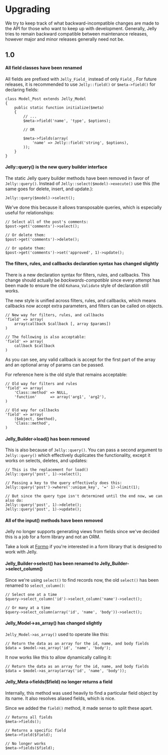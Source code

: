 # Upgrading 

We try to keep track of what backward-incompatible changes are made to the API
for those who want to keep up with development. Generally, Jelly tries to
remain backward compatible between maintenance releases, however major and
minor releases generally need not be.

## 1.0

#### All field classes have been renamed

All fields are prefixed with `Jelly_Field_` instead of only `Field_`. For future releases, it is recommended to use `Jelly::field()` or `$meta->field()` for declaring fields:

	class Model_Post extends Jelly_Model
	{
		public static function initialize($meta)
		{
			// ...
			$meta->field('name', 'type', $options);
			
			// OR
			
			$meta->fields(array(
				'name' => Jelly::field('string', $options),
			));
		}
	}

#### Jelly::query() is the new query builder interface

The static Jelly query builder methods have been removed in favor of `Jelly::query()`. Instead of `Jelly::select($model)->execute()` use this (the same goes for delete, insert, and update.):

	Jelly::query($model)->select();
	
We've done this because it allows transposable queries, which is especially useful for relationships:

	// Select all of the post's comments:
	$post->get('comments')->select();
	
	// Or delete them:
	$post->get('comments')->delete();
	
	// Or update them:
	$post->get('comments')->set('approved', 1)->update();
	
#### The filters, rules, and callbacks declaration syntax has changed slightly

There is a new declaration syntax for filters, rules, and callbacks. This change should actually be *backwards-compatible* since every attempt has been made to ensure the old `Kohana_Validate` style of declaration still works.

The new style is unified across filters, rules, and callbacks, which means callbacks now accept extra parameters, and filters can be called on objects.

	// New way for filters, rules, and callbacks
	'field' => array(
		array(callback $callback [, array $params])
	)
	
	// The following is also acceptable:
	'field' => array(
		callback $callback
	)

As you can see, any valid callback is accept for the first part of the array and an optional array of params can be passed.

For reference here is the old style that remains acceptable:

	// Old way for filters and rules
	'field' => array(
		'Class::method' => NULL,
		'function'      => array('arg1', 'arg2'),
	)
	
	// Old way for callbacks
	'field' => array(
		($object, $method),
		'Class::method',
	)
	
#### Jelly_Builder->load() has been removed

This is also because of `Jelly::query()`. You can pass a second argument to `Jelly::query()` which effectively duplicates the functionality, except it works on selects, deletes, and updates:

	// This is the replacement for load()
	Jelly::query('post', 1)->select();
	
	// Passing a key to the query effectively does this:
	Jelly::query('post')->where(':unique_key', '=' 1)->limit(1);
	
	// But since the query type isn't determined until the end now, we can also do:
	Jelly::query('post', 1)->delete();
	Jelly::query('post', 1)->update();
	
#### All of the input() methods have been removed

Jelly no longer supports generating views from fields since we've decided
this is a job for a form library and not an ORM.

Take a look at [Formo](http://github.com/bmidget/kohana-formo) if you're interested in a form library that is designed to work with Jelly.
	
#### Jelly_Builder->select() has been renamed to Jelly_Builder->select_column()

Since we're using `select()` to find records now, the old `select()` has been renamed to `select_column()`:

	// Select one at a time
	$query->select_column('id')->select_column('name')->select();
	
	// Or many at a time
	$query->select_column(array('id', 'name', 'body'))->select();
	
#### Jelly_Model->as_array() has changed slightly

`Jelly_Model->as_array()` used to operate like this:

	// Return the data as an array for the id, name, and body fields
	$data = $model->as_array('id', 'name', 'body');
	
It now works like this to allow dynamically calling it:

	// Return the data as an array for the id, name, and body fields
	$data = $model->as_array(array('id', 'name', 'body'));
	
#### Jelly_Meta->fields($field) no longer returns a field

Internally, this method was used heavily to find a particular field object by its name. It also resolves aliased fields, which is nice.

Since we added the `field()` method, it made sense to split these apart.

	// Returns all fields
	$meta->fields();
	
	// Returns a specific field
	$meta->field($field);
	
	// No longer works
	$meta->fields($field);